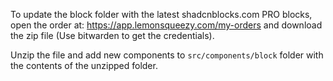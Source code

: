 To update the block folder with the latest shadcnblocks.com PRO blocks, open the order at: https://app.lemonsqueezy.com/my-orders and download the zip file (Use bitwarden to get the credentials).

Unzip the file and add new components to `src/components/block` folder with the contents of the unzipped folder.

